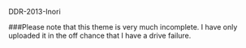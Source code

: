 DDR-2013-Inori

###Please note that this theme is very much incomplete. I have only uploaded it in the off chance that I have a drive failure.
